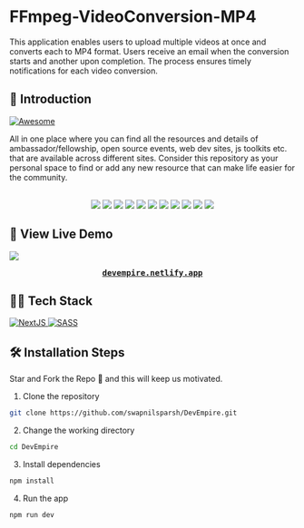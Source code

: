 # FFmpeg-VideoConversion-MP4
This application enables users to upload multiple videos at once and converts each to MP4 format. Users receive an email when the conversion starts and another upon completion. The process ensures timely notifications for each video conversion.

## 📌 Introduction

<a href="https://awesome.re" target="_blank" rel="noopener noreferrer">
  <img src="https://awesome.re/badge.svg" alt="Awesome" />
</a>

All in one place where you can find all the resources and details of ambassador/fellowship, open source events, web dev sites, js toolkits  etc. that are available across different sites. Consider this repository as your personal space to find or add any new resource that can make life easier for the community.
<div align="center">
<!-- <img src="https://forthebadge.com/images/badges/built-with-love.svg" />
<img src="https://forthebadge.com/images/badges/uses-brains.svg" />
<img src="https://forthebadge.com/images/badges/powered-by-responsibility.svg" /> -->
   <br>
<img src="https://img.shields.io/github/repo-size/swapnilsparsh/DevEmpire" />
	<img src="https://img.shields.io/github/issues/swapnilsparsh/DevEmpire" />
	<img src="https://img.shields.io/github/issues-raw/swapnilsparsh/DevEmpire" />
	<img src="https://img.shields.io/github/issues-pr/swapnilsparsh/DevEmpire" />
	<img src="https://img.shields.io/github/issues-closed-raw/swapnilsparsh/DevEmpire" />
	<img src="https://img.shields.io/github/issues-pr-closed-raw/swapnilsparsh/DevEmpire" />
	<img src="https://img.shields.io/github/license/swapnilsparsh/DevEmpire" />
	<img src="https://img.shields.io/github/forks/swapnilsparsh/DevEmpire" />
	<img src="https://img.shields.io/github/stars/swapnilsparsh/DevEmpire" />
	<img src="https://img.shields.io/github/contributors/swapnilsparsh/DevEmpire" />
	<img src="https://img.shields.io/github/last-commit/swapnilsparsh/DevEmpire" />
	</div>
	
	
##  🚀 View Live Demo
<img src="https://img.shields.io/badge/website-up-greene" />
<pre><center><a href="https://devempire.netlify.app/"><b>devempire.netlify.app</b></a></center></pre>

## 👨‍💻 Tech Stack
<a href="https://nextjs.org/docs" target="_blank" rel="noopener noreferrer">
  <img src="https://img.shields.io/badge/Next-black?style=for-the-badge&logo=next.js&logoColor=white" alt="NextJS" />
</a>

<a href="https://sass-lang.com/" target="_blank" rel="noopener noreferrer">
  <img src="https://img.shields.io/badge/SASS-hotpink.svg?style=for-the-badge&logo=SASS&logoColor=white" alt="SASS" />
</a>

## 🛠️ Installation Steps
Star and Fork the Repo 🌟 and this will keep us motivated.

1. Clone the repository

```bash
git clone https://github.com/swapnilsparsh/DevEmpire.git
```

2. Change the working directory

```bash
cd DevEmpire
```

3. Install dependencies

```bash
npm install
```

4. Run the app

```bash
npm run dev
```

